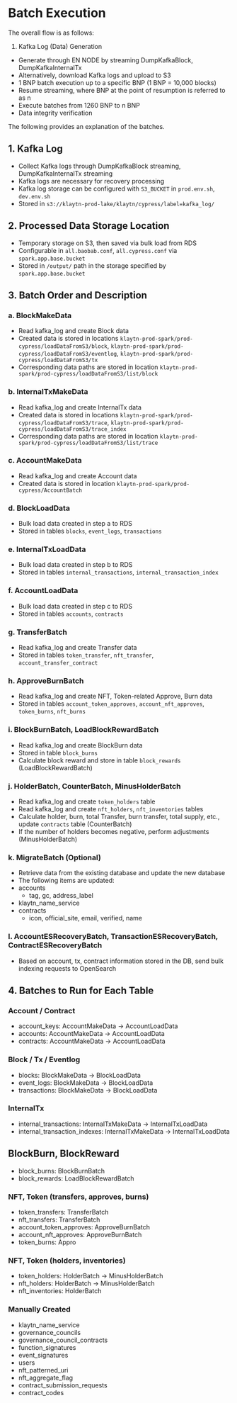 # Batch Execution

The overall flow is as follows:

1. Kafka Log (Data) Generation

- Generate through EN NODE by streaming DumpKafkaBlock, DumpKafkaInternalTx
- Alternatively, download Kafka logs and upload to S3
- 1 BNP batch execution up to a specific BNP (1 BNP = 10,000 blocks)
- Resume streaming, where BNP at the point of resumption is referred to as n
- Execute batches from 1260 BNP to n BNP
- Data integrity verification

The following provides an explanation of the batches.

## 1. Kafka Log

- Collect Kafka logs through DumpKafkaBlock streaming, DumpKafkaInternalTx streaming
- Kafka logs are necessary for recovery processing
- Kafka log storage can be configured with `S3_BUCKET` in `prod.env.sh`, `dev.env.sh`
- Stored in `s3://klaytn-prod-lake/klaytn/cypress/label=kafka_log/`

## 2. Processed Data Storage Location

- Temporary storage on S3, then saved via bulk load from RDS
- Configurable in `all.baobab.conf`, `all.cypress.conf` via `spark.app.base.bucket`
- Stored in `/output/` path in the storage specified by `spark.app.base.bucket`

## 3. Batch Order and Description

### a. BlockMakeData

- Read kafka_log and create Block data
- Created data is stored in locations `klaytn-prod-spark/prod-cypress/loadDataFromS3/block`, `klaytn-prod-spark/prod-cypress/loadDataFromS3/eventlog`, `klaytn-prod-spark/prod-cypress/loadDataFromS3/tx`
- Corresponding data paths are stored in location `klaytn-prod-spark/prod-cypress/loadDataFromS3/list/block`

### b. InternalTxMakeData

- Read kafka_log and create InternalTx data
- Created data is stored in locations `klaytn-prod-spark/prod-cypress/loadDataFromS3/trace`, `klaytn-prod-spark/prod-cypress/loadDataFromS3/trace_index`
- Corresponding data paths are stored in location `klaytn-prod-spark/prod-cypress/loadDataFromS3/list/trace`

### c. AccountMakeData

- Read kafka_log and create Account data
- Created data is stored in location `klaytn-prod-spark/prod-cypress/AccountBatch`

### d. BlockLoadData

- Bulk load data created in step a to RDS
- Stored in tables `blocks`, `event_logs`, `transactions`

### e. InternalTxLoadData

- Bulk load data created in step b to RDS
- Stored in tables `internal_transactions`, `internal_transaction_index`

### f. AccountLoadData

- Bulk load data created in step c to RDS
- Stored in tables `accounts`, `contracts`

### g. TransferBatch

- Read kafka_log and create Transfer data
- Stored in tables `token_transfer`, `nft_transfer`, `account_transfer_contract`

### h. ApproveBurnBatch

- Read kafka_log and create NFT, Token-related Approve, Burn data
- Stored in tables `account_token_approves`, `account_nft_approves`, `token_burns`, `nft_burns`

### i. BlockBurnBatch, LoadBlockRewardBatch

- Read kafka_log and create BlockBurn data
- Stored in table `block_burns`
- Calculate block reward and store in table `block_rewards` (LoadBlockRewardBatch)

### j. HolderBatch, CounterBatch, MinusHolderBatch

- Read kafka_log and create `token_holders` table
- Read kafka_log and create `nft_holders`, `nft_inventories` tables
- Calculate holder, burn, total Transfer, burn transfer, total supply, etc., update `contracts` table (CounterBatch)
- If the number of holders becomes negative, perform adjustments (MinusHolderBatch)

### k. MigrateBatch (Optional)

- Retrieve data from the existing database and update the new database
- The following items are updated:
- accounts
  - tag, gc, address_label
- klaytn_name_service
- contracts
  - icon, official_site, email, verified, name

### l. AccountESRecoveryBatch, TransactionESRecoveryBatch, ContractESRecoveryBatch

- Based on account, tx, contract information stored in the DB, send bulk indexing requests to OpenSearch

## 4. Batches to Run for Each Table

### Account / Contract

- account_keys: AccountMakeData -> AccountLoadData
- accounts: AccountMakeData -> AccountLoadData
- contracts: AccountMakeData -> AccountLoadData

### Block / Tx / Eventlog

- blocks: BlockMakeData -> BlockLoadData
- event_logs: BlockMakeData -> BlockLoadData
- transactions: BlockMakeData -> BlockLoadData

### InternalTx

- internal_transactions: InternalTxMakeData -> InternalTxLoadData
- internal_transaction_indexes: InternalTxMakeData -> InternalTxLoadData

## BlockBurn, BlockReward

- block_burns: BlockBurnBatch
- block_rewards: LoadBlockRewardBatch

### NFT, Token (transfers, approves, burns)

- token_transfers: TransferBatch
- nft_transfers: TransferBatch
- account_token_approves: ApproveBurnBatch
- account_nft_approves: ApproveBurnBatch
- token_burns: Appro

### NFT, Token (holders, inventories)

- token_holders: HolderBatch -> MinusHolderBatch
- nft_holders: HolderBatch -> MinusHolderBatch
- nft_inventories: HolderBatch

### Manually Created

- klaytn_name_service
- governance_councils
- governance_council_contracts
- function_signatures
- event_signatures
- users
- nft_patterned_uri
- nft_aggregate_flag
- contract_submission_requests
- contract_codes
